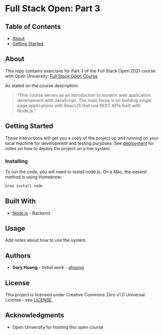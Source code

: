 # Full Stack Open: Part 3

## Table of Contents

- [About](#about)
- [Getting Started](#getting_started)

## About <a name = "about"></a>

This repo contains exercises for Part 3 of the Full Stack Open 2021 course with Open University: [Full Stack Open Course](https://fullstackopen.com/en/)

As stated on the course description:

> "This course serves as an introduction to modern web application development with JavaScript. The main focus is on building single page applications with ReactJS that use REST APIs built with Node.js."

## Getting Started <a name = "getting_started"></a>

These instructions will get you a copy of the project up and running on your local machine for development and testing purposes. See [deployment](#deployment) for notes on how to deploy the project on a live system.

### Installing

To run the code, you will need to install node.js. On a Mac, the easiest method is using Homebrew:

```bash
brew install node
```

## Built With

- [Node.js](https://nodejs.org/en/docs/) - Backend

## Usage <a name = "usage"></a>

Add notes about how to use the system.

## Authors

- **Gary Huong** - *Initial work* - [ghuong](https://github.com/ghuong)

## License

This project is licensed under Creative Commons Zero v1.0 Universal License - see [LICENSE](https://github.com/ghuong/full-stack-open-part3/blob/main/LICENSE).

## Acknowledgments

- Open University for hosting this open course
